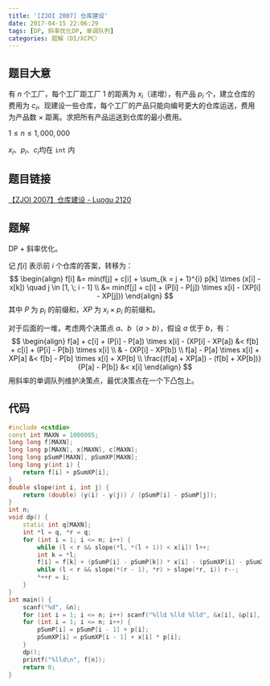 ```yaml
---
title: '[ZJOI 2007] 仓库建设'
date: 2017-04-15 22:06:29
tags: [DP, 斜率优化DP, 单调队列]
categories: 题解（OI/XCPC）
---
```


## 题目大意

有 $n$ 个工厂，每个工厂距工厂 $1$ 的距离为 $x_i$（递增），有产品 $p_i$ 个，建立仓库的费用为 $c_i$。现建设一些仓库，每个工厂的产品只能向编号更大的仓库运送，费用为产品数 $\times$ 距离。求把所有产品运送到仓库的最小费用。

$1 \leqslant n \leqslant 1,000,000$

$x_i$、$p_i$、$c_i$均在 `int` 内

## 题目链接

[【ZJOI 2007】仓库建设 - Luogu 2120](https://www.luogu.com.cn/problem/P2120)

<!-- more -->

## 题解

DP + 斜率优化。

记 $f[i]$ 表示前 $i$ 个仓库的答案，转移为：
$$
\begin{align}
f[i] &= min(f[j] + c[i] + \sum_{k = j + 1}^{i} p[k] \times (x[i] - x[k]) \quad j \in [1, \; i - 1] \\
&= min(f[j] + c[i] + (P[i] - P[j]) \times x[i] - (XP[i] - XP[j]))
\end{align}
$$
其中 $P$ 为 $p_i$ 的前缀和，$XP$ 为 $x_i \times p_i$ 的前缀和。

对于后面的一堆，考虑两个决策点 $a$、$b$（$a > b$），假设 $a$ 优于 $b$，有：
$$
\begin{align}
f[a] + c[i] + (P[i] - P[a]) \times x[i] - (XP[i] - XP[a])  &< f[b] + c[i] + (P[i] - P[b]) \times x[i] \\
& - (XP[i] - XP[b]) \\
f[a] - P[a] \times x[i] + XP[a] &< f[b] - P[b] \times x[i] + XP[b] \\
\frac{(f[a] + XP[a]) - (f[b] + XP[b])}{P[a] - P[b]} &< x[i]
\end{align}
$$
用斜率的单调队列维护决策点，最优决策点在一个下凸包上。

## 代码

```c++
#include <cstdio>
const int MAXN = 1000005;
long long f[MAXN];
long long p[MAXN], x[MAXN], c[MAXN];
long long pSumP[MAXN], pSumXP[MAXN];
long long y(int i) {
    return f[i] + pSumXP[i];
}
double slope(int i, int j) {
    return (double) (y(i) - y(j)) / (pSumP[i] - pSumP[j]);
}
int n;
void dp() {
    static int q[MAXN];
    int *l = q, *r = q;
    for (int i = 1; i <= n; i++) {
        while (l < r && slope(*l, *(l + 1)) < x[i]) l++;
        int k = *l;
        f[i] = f[k] + (pSumP[i] - pSumP[k]) * x[i] - (pSumXP[i] - pSumXP[k]) + c[i];
        while (l < r && slope(*(r - 1), *r) > slope(*r, i)) r--;
        *++r = i;
    }
}
int main() {
    scanf("%d", &n);
    for (int i = 1; i <= n; i++) scanf("%lld %lld %lld", &x[i], &p[i], &c[i]);
    for (int i = 1; i <= n; i++) {
        pSumP[i] = pSumP[i - 1] + p[i];
        pSumXP[i] = pSumXP[i - 1] + x[i] * p[i];
    }
    dp();
    printf("%lld\n", f[n]);
    return 0;
}
```